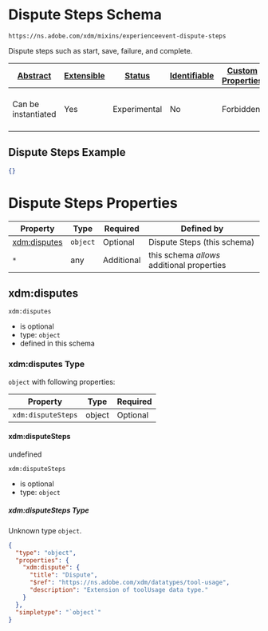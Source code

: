 
# Dispute Steps Schema

```
https://ns.adobe.com/xdm/mixins/experienceevent-dispute-steps
```

Dispute steps such as start, save, failure, and complete.

| [Abstract](../../../abstract.md) | [Extensible](../../../extensions.md) | [Status](../../../status.md) | [Identifiable](../../../id.md) | [Custom Properties](../../../extensions.md) | [Additional Properties](../../../extensions.md) | Defined In |
|----------------------------------|--------------------------------------|------------------------------|--------------------------------|---------------------------------------------|-------------------------------------------------|------------|
| Can be instantiated | Yes | Experimental | No | Forbidden | Permitted | [mixins/experience-event/experienceevent-dispute-steps.schema.json](mixins/experience-event/experienceevent-dispute-steps.schema.json) |

## Dispute Steps Example
```json
{}
```

# Dispute Steps Properties

| Property | Type | Required | Defined by |
|----------|------|----------|------------|
| [xdm:disputes](#xdmdisputes) | `object` | Optional | Dispute Steps (this schema) |
| `*` | any | Additional | this schema *allows* additional properties |

## xdm:disputes


`xdm:disputes`
* is optional
* type: `object`
* defined in this schema

### xdm:disputes Type


`object` with following properties:


| Property | Type | Required |
|----------|------|----------|
| `xdm:disputeSteps`| object | Optional |



#### xdm:disputeSteps

undefined

`xdm:disputeSteps`
* is optional
* type: `object`

##### xdm:disputeSteps Type

Unknown type `object`.

```json
{
  "type": "object",
  "properties": {
    "xdm:dispute": {
      "title": "Dispute",
      "$ref": "https://ns.adobe.com/xdm/datatypes/tool-usage",
      "description": "Extension of toolUsage data type."
    }
  },
  "simpletype": "`object`"
}
```









